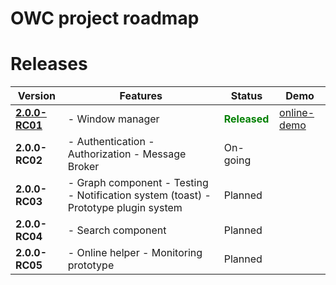 OWC project roadmap
===================

# Releases

| Version                                                                                     | Features                                                                                 | Status    | Demo                      |
|---------------------------------------------------------------------------------------------|------------------------------------------------------------------------------------------|-----------|---------------------------|
| [**2.0.0-RC01**](https://github.com/SentinelDataHubOWC/starter-kit/releases/tag/2.0.0-RC01) |  - Window manager                                                                        |  <strong><span style="color:green">Released</span></strong> | [online-demo](https://sentineldatahubowc.github.io/ROADMAP/2.0.0-RC01/build/default/) |
| **2.0.0-RC02**                                                                              |  - Authentication   - Authorization   - Message Broker                                   | On-going  |                           |
| **2.0.0-RC03**                                                                              |  - Graph component  - Testing   - Notification system (toast)  - Prototype plugin system | Planned   |                           |
| **2.0.0-RC04**                                                                              |  - Search component                                                                      | Planned   |                           |
| **2.0.0-RC05**                                                                              |  - Online helper   - Monitoring prototype                                                | Planned   |                           |
